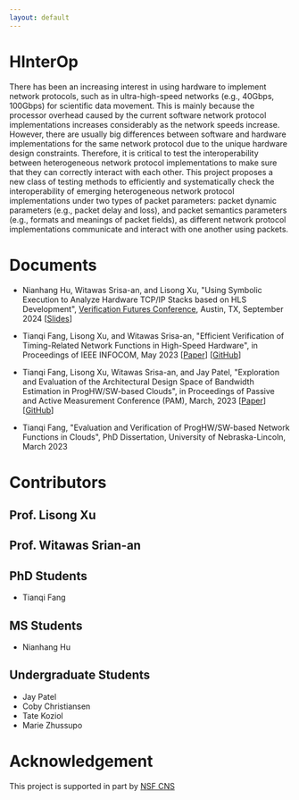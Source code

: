 ```yaml
---
layout: default
---
```


# HInterOp

There has been an increasing interest in using hardware to implement network protocols, such as in ultra-high-speed networks (e.g., 40Gbps, 100Gbps) for scientific data movement. This is mainly because the processor overhead caused by the current software network protocol implementations increases considerably as the network speeds increase. However, there are usually big differences between software and hardware implementations for the same network protocol due to the unique hardware design constraints. Therefore, it is critical to test the interoperability between heterogeneous network protocol implementations to make sure that they can correctly interact with each other. This project proposes a new class of testing methods to efficiently and systematically check the interoperability of emerging heterogeneous network protocol implementations under two types of packet parameters: packet dynamic parameters (e.g., packet delay and loss), and packet semantics parameters (e.g., formats and meanings of packet fields), as different network protocol implementations communicate and interact with one another using packets. 

# Documents

- Nianhang Hu, Witawas Srisa-an, and Lisong Xu, "Using Symbolic Execution to Analyze Hardware TCP/IP Stacks based on HLS Development", [Verification Futures Conference](https://www.tessolve.com/verification-futures/vf2024-austin-usa/), Austin, TX, September 2024 [[Slides](documents/Nianhang-VF2024.pdf)]

- Tianqi Fang, Lisong Xu, and Witawas Srisa-an, "Efficient Verification of Timing-Related Network Functions in High-Speed Hardware", in Proceedings of IEEE INFOCOM, May 2023 [[Paper](https://doi.org/10.1109/INFOCOM53939.2023.10228994)] [[GitHub](https://github.com/ftqtfff/TimingFunctionVerification)]

- Tianqi Fang, Lisong Xu, Witawas Srisa-an, and Jay Patel, "Exploration and Evaluation of the Architectural Design Space of Bandwidth Estimation in ProgHW/SW-based Clouds", in Proceedings of Passive and Active Measurement Conference (PAM), March, 2023 [[Paper](https://link.springer.com/chapter/10.1007/978-3-031-28486-1_12)] [[GitHub](https://github.com/ftqtfff/FPGABandwidth)]
  
- Tianqi Fang, "Evaluation and Verification of ProgHW/SW-based Network Functions in Clouds", PhD Dissertation, University of Nebraska-Lincoln, March 2023


# Contributors

## Prof. Lisong Xu

## Prof. Witawas Srian-an


## PhD Students

- Tianqi Fang

## MS Students

- Nianhang Hu

## Undergraduate Students 

- Jay Patel
- Coby Christiansen
- Tate Koziol
- Marie Zhussupo

# Acknowledgement

This project is supported in part by [NSF CNS](https://www.nsf.gov/awardsearch/showAward?AWD_ID=2135539)
